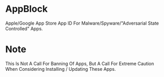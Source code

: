 # AppBlock
Apple/Google App Store App ID For Malware/Spyware/"Adversarial State Controlled" Apps.

# Note

This Is Not A Call For Banning Of Apps, But A Call For Extreme Caution When Considering Installing / Updating These Apps.
